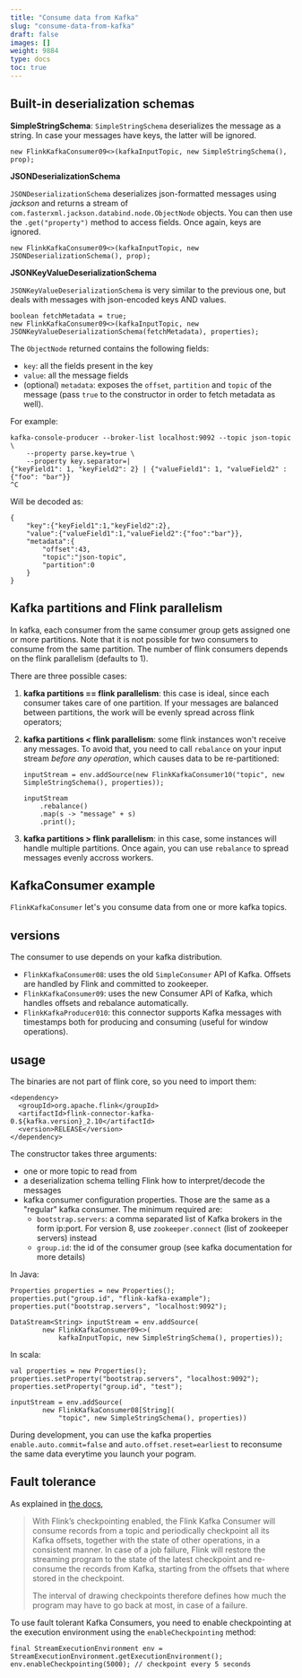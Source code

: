 ```yaml
---
title: "Consume data from Kafka"
slug: "consume-data-from-kafka"
draft: false
images: []
weight: 9884
type: docs
toc: true
---
```


## Built-in deserialization schemas
__SimpleStringSchema__: `SimpleStringSchema` deserializes the message as a string. In case your messages have keys, the latter will be ignored.

<!-- language: lang-java -->

    new FlinkKafkaConsumer09<>(kafkaInputTopic, new SimpleStringSchema(), prop);

__JSONDeserializationSchema__

`JSONDeserializationSchema` deserializes json-formatted messages using _jackson_ and returns a stream of `com.fasterxml.jackson.databind.node.ObjectNode` objects. You can then use the `.get("property")` method to access fields. Once again, keys are ignored.

<!-- language: lang-java -->

    new FlinkKafkaConsumer09<>(kafkaInputTopic, new JSONDeserializationSchema(), prop);


__JSONKeyValueDeserializationSchema__

`JSONKeyValueDeserializationSchema` is very similar to the previous one, but deals with messages with json-encoded keys AND values. 

<!-- language: lang-java -->

    boolean fetchMetadata = true;
    new FlinkKafkaConsumer09<>(kafkaInputTopic, new JSONKeyValueDeserializationSchema(fetchMetadata), properties);

The `ObjectNode` returned contains the following fields:
- `key`: all the fields present in the key
- `value`: all the message fields
- (optional) `metadata`:  exposes the `offset`, `partition` and `topic` of the message (pass `true` to the constructor in order to fetch metadata as well).

For example:

<!-- language: lang-bash -->

    kafka-console-producer --broker-list localhost:9092 --topic json-topic \
        --property parse.key=true \
        --property key.separator=|
    {"keyField1": 1, "keyField2": 2} | {"valueField1": 1, "valueField2" : {"foo": "bar"}}
    ^C

Will be decoded as:

<!-- language: lang-json -->

    {
        "key":{"keyField1":1,"keyField2":2},
        "value":{"valueField1":1,"valueField2":{"foo":"bar"}},
        "metadata":{
            "offset":43,
            "topic":"json-topic",
            "partition":0
        }
    }      



## Kafka partitions and Flink parallelism
In kafka, each consumer from the same consumer group gets assigned one or more partitions. Note that it is not possible for two consumers to consume from the same partition. The number of flink consumers depends on the flink parallelism (defaults to 1).

There are three possible cases:

1) __kafka partitions == flink parallelism__: this case is ideal, since each consumer takes care of one partition. If your messages are balanced between partitions, the work will be evenly spread across flink operators;
2) __kafka partitions < flink parallelism__: some flink instances won't receive any messages. To avoid that, you need to call `rebalance` on your input stream _before any operation_, which causes data to be re-partitioned:

    <!-- language: lang-java -->

       inputStream = env.addSource(new FlinkKafkaConsumer10("topic", new SimpleStringSchema(), properties));
    
       inputStream
           .rebalance()
           .map(s -> "message" + s)
           .print();
    
3. __kafka partitions > flink parallelism__: in this case, some instances will handle multiple partitions. Once again, you can use `rebalance` to spread messages evenly accross workers.

## KafkaConsumer example
`FlinkKafkaConsumer` let's you consume data from one or more kafka topics. 

## versions

The consumer to use depends on your kafka distribution. 

- `FlinkKafkaConsumer08`: uses the old `SimpleConsumer` API of Kafka. Offsets are handled by Flink and committed to zookeeper.
- `FlinkKafkaConsumer09`: uses the new Consumer API of Kafka, which handles offsets and rebalance automatically.
- `FlinkKafkaProducer010`: this connector supports Kafka messages with timestamps both for producing and consuming (useful for window operations).

## usage

The binaries are not part of flink core, so you need to import them:

    <dependency>
      <groupId>org.apache.flink</groupId>
      <artifactId>flink-connector-kafka-0.${kafka.version}_2.10</artifactId>
      <version>RELEASE</version>
    </dependency>

The constructor takes three arguments:
- one or more topic to read from
- a deserialization schema telling Flink how to interpret/decode the messages
- kafka consumer configuration properties. Those are the same as a "regular" kafka consumer. The minimum required are:
    + `bootstrap.servers`: a comma separated list of Kafka brokers in the form ip:port. For version 8, use `zookeeper.connect` (list of zookeeper servers) instead
    + `group.id`: the id of the consumer group (see kafka documentation for more details)

In Java:

<!-- language: lang-java -->

    Properties properties = new Properties();
    properties.put("group.id", "flink-kafka-example");
    properties.put("bootstrap.servers", "localhost:9092");
    
    DataStream<String> inputStream = env.addSource( 
            new FlinkKafkaConsumer09<>(
                kafkaInputTopic, new SimpleStringSchema(), properties));

In scala:

<!-- language: lang-scala -->

    val properties = new Properties();
    properties.setProperty("bootstrap.servers", "localhost:9092");
    properties.setProperty("group.id", "test");

    inputStream = env.addSource(
            new FlinkKafkaConsumer08[String](
                "topic", new SimpleStringSchema(), properties))

During development, you can use the kafka properties `enable.auto.commit=false` and `auto.offset.reset=earliest` to reconsume the same data everytime you launch your pogram.

## Fault tolerance
As explained in [the docs](https://ci.apache.org/projects/flink/flink-docs-release-1.3/dev/connectors/kafka.html),

> With Flink’s checkpointing enabled, the Flink Kafka Consumer will consume records from a topic and periodically checkpoint all its Kafka offsets, together with the state of other operations, in a consistent manner. In case of a job failure, Flink will restore the streaming program to the state of the latest checkpoint and re-consume the records from Kafka, starting from the offsets that where stored in the checkpoint.
>
> The interval of drawing checkpoints therefore defines how much the program may have to go back at most, in case of a failure.

To use fault tolerant Kafka Consumers, you need to enable checkpointing at the execution environment using the `enableCheckpointing` method:

<!-- language: lang-java -->

    final StreamExecutionEnvironment env = StreamExecutionEnvironment.getExecutionEnvironment();
    env.enableCheckpointing(5000); // checkpoint every 5 seconds

